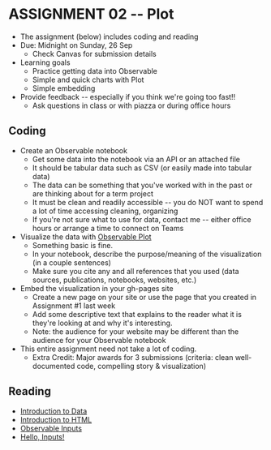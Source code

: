 
# ASSIGNMENT 02 -- Plot

* The assignment (below) includes coding and reading
* Due: Midnight on Sunday, 26 Sep 
  * Check Canvas for submission details
* Learning goals
  * Practice getting data into Observable
  * Simple and quick charts with Plot
  * Simple embedding
* Provide feedback -- especially if you think we're going too fast!!
  * Ask questions in class or with piazza or during office hours

## Coding

* Create an Observable notebook
  * Get some data into the notebook via an API or an attached file
  * It should be tabular data such as CSV (or easily made into tabular data)
  * The data can be something that you've worked with in the past or are thinking about for a term project
  * It must be clean and readily accessible -- you do NOT want to spend a lot of time accessing cleaning, organizing
  * If you're not sure what to use for data, contact me -- either office hours or arrange a time to connect on Teams
* Visualize the data with [Observable Plot](https://observablehq.com/@observablehq/plot)
  * Something basic is fine.
  * In your notebook, describe the purpose/meaning of the visualization (in a couple sentences)
  * Make sure you cite any and all references that you used (data sources, publications, notebooks, websites, etc.)
* Embed the visualization in your gh-pages site
  * Create a new page on your site or use the page that you created in Assignment #1 last week
  * Add some descriptive text that explains to the reader what it is they're looking at and why it's interesting.
  * Note: the audience for your website may be different than the audience for your Observable notebook
* This entire assignment need not take a lot of coding. 
  * Extra Credit: Major awards for 3 submissions (criteria: clean well-documented code, compelling story & visualization)

## Reading

* [Introduction to Data](https://observablehq.com/@observablehq/introduction-to-data)
* [Introduction to HTML](https://observablehq.com/@observablehq/introduction-to-html)
* [Observable Inputs](https://observablehq.com/@observablehq/inputs)
* [Hello, Inputs!](https://observablehq.com/@observablehq/hello-inputs)
